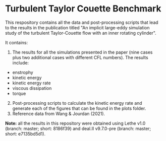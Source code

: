 # Turbulent Taylor Couette Benchmark

This respository contains all the data and post-processing scripts that lead to the results in the publication titled "An implicit large-eddy simulation study of the turbulent Taylor-Couette flow with an inner rotating cylinder".

It contains: 
1. The results for all the simulations presented in the paper (nine cases plus two additional cases with different CFL numbers). The results include:
 * enstrophy
 * kinetic energy
 * kinetic energy rate
 * viscous dissipation
 * torque
2. Post-processing scripts to calculate the kinetic energy rate and generate each of the figures that can be found in the plots folder.
3. Reference data from Wang & Jourdan (2021). 

**Note:** all the results in this repository were obtained using Lethe v1.0 (branch: master; short: 8186f39) and deal.II v9.7.0-pre (branch: master; short: e7135bd5d1).